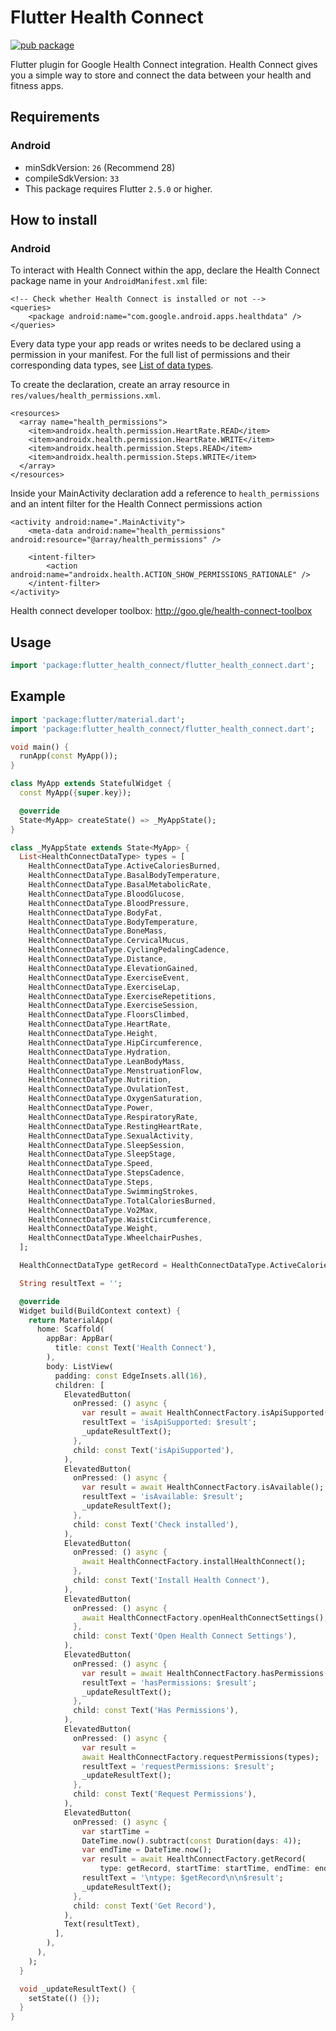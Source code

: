 # Flutter Health Connect
[![pub package](https://img.shields.io/badge/flutter__health__connect-1.0.0-blue)](https://pub.dev/packages/flutter_health_connect)

Flutter plugin for Google Health Connect integration. Health Connect gives you a simple way to store and connect the data between your health and fitness apps.


## Requirements

### Android

- minSdkVersion: `26` (Recommend 28)
- compileSdkVersion: `33`
- This package requires Flutter `2.5.0` or higher.

## How to install

### Android
To interact with Health Connect within the app, declare the Health Connect package name in your `AndroidManifest.xml` file:
```
<!-- Check whether Health Connect is installed or not -->
<queries>
    <package android:name="com.google.android.apps.healthdata" />
</queries>
```

Every data type your app reads or writes needs to be declared using a permission in your manifest. For the full list of permissions and their corresponding data types, see [List of data types](https://developer.android.com/guide/health-and-fitness/health-connect/data-and-data-types/data-types).

To create the declaration, create an array resource in `res/values/health_permissions.xml`.
```
<resources>
  <array name="health_permissions">
    <item>androidx.health.permission.HeartRate.READ</item>
    <item>androidx.health.permission.HeartRate.WRITE</item>
    <item>androidx.health.permission.Steps.READ</item>
    <item>androidx.health.permission.Steps.WRITE</item>
  </array>
</resources>
```
Inside your MainActivity declaration add a reference to `health_permissions` and an intent filter for the Health Connect permissions action
```
<activity android:name=".MainActivity">
    <meta-data android:name="health_permissions" android:resource="@array/health_permissions" />

    <intent-filter>
        <action android:name="androidx.health.ACTION_SHOW_PERMISSIONS_RATIONALE" />
    </intent-filter>
</activity>
```

Health connect developer toolbox: http://goo.gle/health-connect-toolbox

## Usage
```dart
import 'package:flutter_health_connect/flutter_health_connect.dart';
```

## Example

````dart
import 'package:flutter/material.dart';
import 'package:flutter_health_connect/flutter_health_connect.dart';

void main() {
  runApp(const MyApp());
}

class MyApp extends StatefulWidget {
  const MyApp({super.key});

  @override
  State<MyApp> createState() => _MyAppState();
}

class _MyAppState extends State<MyApp> {
  List<HealthConnectDataType> types = [
    HealthConnectDataType.ActiveCaloriesBurned,
    HealthConnectDataType.BasalBodyTemperature,
    HealthConnectDataType.BasalMetabolicRate,
    HealthConnectDataType.BloodGlucose,
    HealthConnectDataType.BloodPressure,
    HealthConnectDataType.BodyFat,
    HealthConnectDataType.BodyTemperature,
    HealthConnectDataType.BoneMass,
    HealthConnectDataType.CervicalMucus,
    HealthConnectDataType.CyclingPedalingCadence,
    HealthConnectDataType.Distance,
    HealthConnectDataType.ElevationGained,
    HealthConnectDataType.ExerciseEvent,
    HealthConnectDataType.ExerciseLap,
    HealthConnectDataType.ExerciseRepetitions,
    HealthConnectDataType.ExerciseSession,
    HealthConnectDataType.FloorsClimbed,
    HealthConnectDataType.HeartRate,
    HealthConnectDataType.Height,
    HealthConnectDataType.HipCircumference,
    HealthConnectDataType.Hydration,
    HealthConnectDataType.LeanBodyMass,
    HealthConnectDataType.MenstruationFlow,
    HealthConnectDataType.Nutrition,
    HealthConnectDataType.OvulationTest,
    HealthConnectDataType.OxygenSaturation,
    HealthConnectDataType.Power,
    HealthConnectDataType.RespiratoryRate,
    HealthConnectDataType.RestingHeartRate,
    HealthConnectDataType.SexualActivity,
    HealthConnectDataType.SleepSession,
    HealthConnectDataType.SleepStage,
    HealthConnectDataType.Speed,
    HealthConnectDataType.StepsCadence,
    HealthConnectDataType.Steps,
    HealthConnectDataType.SwimmingStrokes,
    HealthConnectDataType.TotalCaloriesBurned,
    HealthConnectDataType.Vo2Max,
    HealthConnectDataType.WaistCircumference,
    HealthConnectDataType.Weight,
    HealthConnectDataType.WheelchairPushes,
  ];

  HealthConnectDataType getRecord = HealthConnectDataType.ActiveCaloriesBurned;

  String resultText = '';

  @override
  Widget build(BuildContext context) {
    return MaterialApp(
      home: Scaffold(
        appBar: AppBar(
          title: const Text('Health Connect'),
        ),
        body: ListView(
          padding: const EdgeInsets.all(16),
          children: [
            ElevatedButton(
              onPressed: () async {
                var result = await HealthConnectFactory.isApiSupported();
                resultText = 'isApiSupported: $result';
                _updateResultText();
              },
              child: const Text('isApiSupported'),
            ),
            ElevatedButton(
              onPressed: () async {
                var result = await HealthConnectFactory.isAvailable();
                resultText = 'isAvailable: $result';
                _updateResultText();
              },
              child: const Text('Check installed'),
            ),
            ElevatedButton(
              onPressed: () async {
                await HealthConnectFactory.installHealthConnect();
              },
              child: const Text('Install Health Connect'),
            ),
            ElevatedButton(
              onPressed: () async {
                await HealthConnectFactory.openHealthConnectSettings();
              },
              child: const Text('Open Health Connect Settings'),
            ),
            ElevatedButton(
              onPressed: () async {
                var result = await HealthConnectFactory.hasPermissions(types);
                resultText = 'hasPermissions: $result';
                _updateResultText();
              },
              child: const Text('Has Permissions'),
            ),
            ElevatedButton(
              onPressed: () async {
                var result =
                await HealthConnectFactory.requestPermissions(types);
                resultText = 'requestPermissions: $result';
                _updateResultText();
              },
              child: const Text('Request Permissions'),
            ),
            ElevatedButton(
              onPressed: () async {
                var startTime =
                DateTime.now().subtract(const Duration(days: 4));
                var endTime = DateTime.now();
                var result = await HealthConnectFactory.getRecord(
                    type: getRecord, startTime: startTime, endTime: endTime);
                resultText = '\ntype: $getRecord\n\n$result';
                _updateResultText();
              },
              child: const Text('Get Record'),
            ),
            Text(resultText),
          ],
        ),
      ),
    );
  }

  void _updateResultText() {
    setState(() {});
  }
}
````

